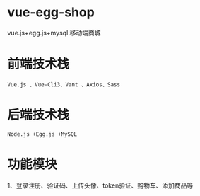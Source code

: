 # vue-egg-shop
vue.js+egg.js+mysql  移动端商城

# 前端技术栈
 	Vue.js 、Vue-Cli3、Vant 、Axios、Sass

# 后端技术栈
	Node.js +Egg.js +MySQL

# 功能模块
1、登录注册、验证码、上传头像、token验证、购物车、添加商品等
